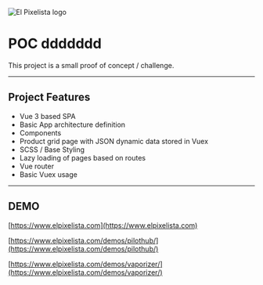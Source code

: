 ![El Pixelista logo](https://www.elpixelista.com/xtras/cdn/banner1.png)

# POC ddddddd

This project is a small proof of concept / challenge.

---

## Project Features
- Vue 3 based SPA
- Basic App architecture definition
- Components
- Product grid page with JSON dynamic data stored in Vuex
- SCSS / Base Styling
- Lazy loading of pages based on routes
- Vue router
- Basic Vuex usage

---

## DEMO
[https://www.elpixelista.com](https://www.elpixelista.com)


[https://www.elpixelista.com/demos/pilothub/](https://www.elpixelista.com/demos/pilothub/)

[https://www.elpixelista.com/demos/vaporizer/](https://www.elpixelista.com/demos/vaporizer/)







